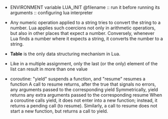 * ENVIRONMENT variable
    LUA_INIT    @filename   :: run it before running its arguments
			    :: configuring lua interpreter

* Any numeric operation applied to a string tries to convert the string to a number. 
  Lua applies such coercions not only in arithmetic operatiors, but also in other places that expect a number.
  Conversely, whenever Lua finds a number where it expects a string, it converts the number to a string.

* **Table** is the only data structuring mechanism in Lua.
  
* Like in a multiple assignment, only the last (or the only) element of the list can result in more than one value

* coroutine: 
    "yield" suspends a function, and "resume" resumes a function
    A call to resume returns, after the true that signals no errors, any arguments passed to the corresponding yield
    Symmetrically, yield returns any extra arguments passed to the corresponding resume
    When a coroutine calls yield, it does not enter into a new function; instead, it returns a pending call (to resume). Similarly, a call to resume does not start a new function, but returns a call to yield.
